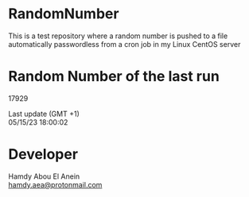 # RandomNumber    
This is a test repository where a random number is pushed to a file automatically passwordless from a cron job in my Linux CentOS server    
# Random Number of the last run   
17929
      
Last update (GMT +1)    
05/15/23 18:00:02
# Developer    
Hamdy Abou El Anein   
hamdy.aea@protonmail.com
